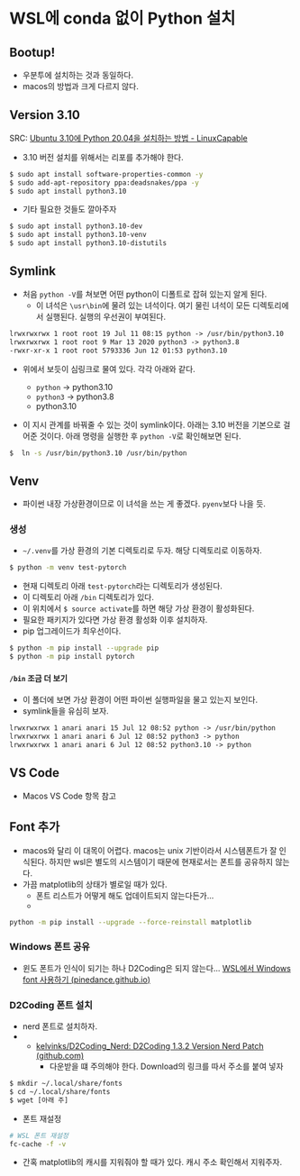 # WSL에 conda 없이 Python 설치 

## Bootup!
- 우분투에 설치하는 것과 동일하다. 
- macos의 방법과 크게 다르지 않다. 

## Version 3.10 

SRC: [Ubuntu 3.10에 Python 20.04을 설치하는 방법 - LinuxCapable](https://www.linuxcapable.com/ko/how-to-install-python-3-10-on-ubuntu-20-04/)

- 3.10 버전 설치를 위해서는 리포를 추가해야 한다. 
```bash
$ sudo apt install software-properties-common -y
$ sudo add-apt-repository ppa:deadsnakes/ppa -y
$ sudo apt install python3.10

```

- 기타 필요한 것들도 깔아주자 
```bash
$ sudo apt install python3.10-dev
$ sudo apt install python3.10-venv
$ sudo apt install python3.10-distutils
```

## Symlink 
- 처음 `python -V`를 쳐보면 어떤 python이 디폴트로 잡혀 있는지 알게 된다. 
	- 이 녀석은 `\usr\bin`에 물려 있는 녀석이다. 여기 물린 녀석이 모든 디렉토리에서 실행된다. 실행의 우선권이 부여된다. 

```txt
lrwxrwxrwx 1 root root 19 Jul 11 08:15 python -> /usr/bin/python3.10  
lrwxrwxrwx 1 root root 9 Mar 13 2020 python3 -> python3.8  
-rwxr-xr-x 1 root root 5793336 Jun 12 01:53 python3.10
```
- 위에서 보듯이 심링크로 물여 있다. 각각 아래와 같다. 
	- `python` -> python3.10 
	- `python3` -> python3.8 
	- python3.10 

- 이 지시 관계를 바꿔줄 수 있는 것이 symlink이다. 아래는 3.10 버전을 기본으로 걸어준 것이다. 아래 명령을 실행한 후 `python -V`로 확인해보면 된다. 

```bash
$  ln -s /usr/bin/python3.10 /usr/bin/python
```


## Venv 
- 파이썬 내장 가상환경이므로 이 녀석을 쓰는 게 좋겠다. `pyenv`보다 나을 듯. 

### 생성 
- `~/.venv`를 가상 환경의 기본 디렉토리로 두자. 해당 디렉토리로 이동하자. 

```bash
$ python -m venv test-pytorch
```
- 현재 디렉토리 아래 `test-pytorch`라는 디렉토리가 생성된다. 
- 이 디렉토리 아래 `/bin` 디렉토리가 있다. 
- 이 위치에서 `$ source activate`를 하면 해당 가상 환경이 활성화된다. 
- 필요한 패키지가 있다면 가상 환경 활성화 이후 설치하자. 
- pip 업그레이드가 최우선이다. 
```bash
$ python -m pip install --upgrade pip 
$ python -m pip install pytorch 
```

#### `/bin` 조금 더 보기 
- 이 폴더에 보면 가상 환경이 어떤 파이썬 실행파일을 물고 있는지 보인다. 
- symlink들을 유심히 보자. 

```txt
lrwxrwxrwx 1 anari anari 15 Jul 12 08:52 python -> /usr/bin/python  
lrwxrwxrwx 1 anari anari 6 Jul 12 08:52 python3 -> python  
lrwxrwxrwx 1 anari anari 6 Jul 12 08:52 python3.10 -> python
```

## VS Code 

- Macos VS Code 항목 참고 

## Font 추가 

- macos와 달리 이 대목이 어렵다. macos는 unix 기반이라서 시스템폰트가 잘 인식된다. 하지만 wsl은 별도의 시스템이기 때문에 현재로서는 폰트를 공유하지 않는다. 
- 가끔 matplotlib의 상태가 별로일 때가 있다. 
	- 폰트 리스트가 어떻게 해도 업데이트되지 않는다든가... 
	- 
```bash
python -m pip install --upgrade --force-reinstall matplotlib
```

### Windows 폰트 공유
- 윈도 폰트가 인식이 되기는 하나 D2Coding은 되지 않는다... 
[WSL에서 Windows font 사용하기 (pinedance.github.io)](http://pinedance.github.io/blog/2021/02/08/WSL-fonts)

### D2Coding 폰트 설치 
- nerd 폰트로 설치하자. 
- - [kelvinks/D2Coding_Nerd: D2Coding 1.3.2 Version Nerd Patch (github.com)](https://github.com/kelvinks/D2Coding_Nerd)
	- 다운받을 떄 주의해야 한다. Download의 링크를 따서 주소를 붙여 넣자

```bash
$ mkdir ~/.local/share/fonts
$ cd ~/.local/share/fonts
$ wget [아래 주]
```

- 폰트 재설정 

```bash
# WSL 폰트 재설정 
fc-cache -f -v 
```

- 간혹 matplotlib의 캐시를 지워줘야 할 때가 있다. 캐시 주소 확인해서 지워주자. 